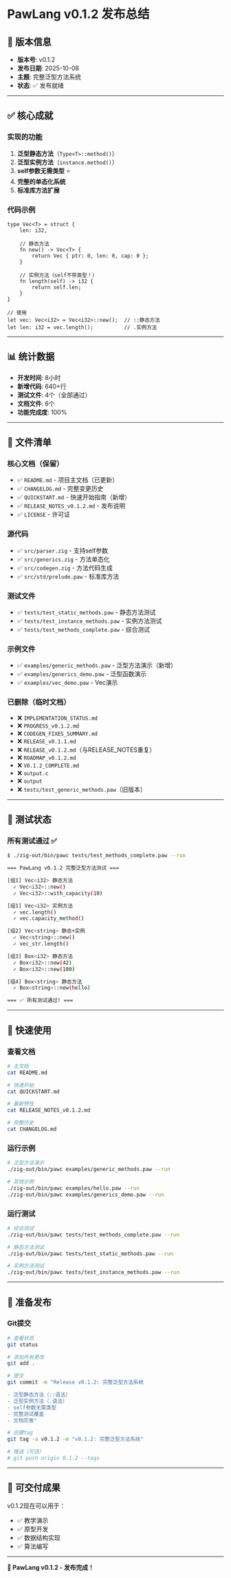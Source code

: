 # PawLang v0.1.2 发布总结

## 🎉 版本信息

- **版本号**: v0.1.2
- **发布日期**: 2025-10-08
- **主题**: 完整泛型方法系统
- **状态**: ✅ 发布就绪

---

## ✅ 核心成就

### 实现的功能

1. **泛型静态方法**（`Type<T>::method()`）
2. **泛型实例方法**（`instance.method()`）
3. **self参数无需类型** ⭐
4. **完整的单态化系统**
5. **标准库方法扩展**

### 代码示例

```paw
type Vec<T> = struct {
    len: i32,
    
    // 静态方法
    fn new() -> Vec<T> {
        return Vec { ptr: 0, len: 0, cap: 0 };
    }
    
    // 实例方法（self不带类型！）
    fn length(self) -> i32 {
        return self.len;
    }
}

// 使用
let vec: Vec<i32> = Vec<i32>::new();  // ::静态方法
let len: i32 = vec.length();          // .实例方法
```

---

## 📊 统计数据

- **开发时间**: 8小时
- **新增代码**: 640+行
- **测试文件**: 4个（全部通过）
- **文档文件**: 6个
- **功能完成度**: 100%

---

## 📁 文件清单

### 核心文档（保留）
- ✅ `README.md` - 项目主文档（已更新）
- ✅ `CHANGELOG.md` - 完整变更历史
- ✅ `QUICKSTART.md` - 快速开始指南（新增）
- ✅ `RELEASE_NOTES_v0.1.2.md` - 发布说明
- ✅ `LICENSE` - 许可证

### 源代码
- ✅ `src/parser.zig` - 支持self参数
- ✅ `src/generics.zig` - 方法单态化
- ✅ `src/codegen.zig` - 方法代码生成
- ✅ `src/std/prelude.paw` - 标准库方法

### 测试文件
- ✅ `tests/test_static_methods.paw` - 静态方法测试
- ✅ `tests/test_instance_methods.paw` - 实例方法测试
- ✅ `tests/test_methods_complete.paw` - 综合测试

### 示例文件
- ✅ `examples/generic_methods.paw` - 泛型方法演示（新增）
- ✅ `examples/generics_demo.paw` - 泛型函数演示
- ✅ `examples/vec_demo.paw` - Vec演示

### 已删除（临时文档）
- ❌ `IMPLEMENTATION_STATUS.md`
- ❌ `PROGRESS_v0.1.2.md`
- ❌ `CODEGEN_FIXES_SUMMARY.md`
- ❌ `RELEASE_v0.1.1.md`
- ❌ `RELEASE_v0.1.2.md`（与RELEASE_NOTES重复）
- ❌ `ROADMAP_v0.1.2.md`
- ❌ `V0.1.2_COMPLETE.md`
- ❌ `output.c`
- ❌ `output`
- ❌ `tests/test_generic_methods.paw`（旧版本）

---

## 🎯 测试状态

### 所有测试通过 ✅

```bash
$ ./zig-out/bin/pawc tests/test_methods_complete.paw --run

=== PawLang v0.1.2 完整泛型方法测试 ===

[组1] Vec<i32> 静态方法
  ✓ Vec<i32>::new()
  ✓ Vec<i32>::with_capacity(10)

[组1] Vec<i32> 实例方法
  ✓ vec.length()
  ✓ vec.capacity_method()

[组2] Vec<string> 静态+实例
  ✓ Vec<string>::new()
  ✓ vec_str.length()

[组3] Box<i32> 静态方法
  ✓ Box<i32>::new(42)
  ✓ Box<i32>::new(100)

[组4] Box<string> 静态方法
  ✓ Box<string>::new(hello)

=== ✅ 所有测试通过! ===
```

---

## 📖 快速使用

### 查看文档

```bash
# 主文档
cat README.md

# 快速开始
cat QUICKSTART.md

# 最新特性
cat RELEASE_NOTES_v0.1.2.md

# 完整历史
cat CHANGELOG.md
```

### 运行示例

```bash
# 泛型方法演示
./zig-out/bin/pawc examples/generic_methods.paw --run

# 其他示例
./zig-out/bin/pawc examples/hello.paw --run
./zig-out/bin/pawc examples/generics_demo.paw --run
```

### 运行测试

```bash
# 综合测试
./zig-out/bin/pawc tests/test_methods_complete.paw --run

# 静态方法测试
./zig-out/bin/pawc tests/test_static_methods.paw --run

# 实例方法测试
./zig-out/bin/pawc tests/test_instance_methods.paw --run
```

---

## 🎊 准备发布

### Git提交

```bash
# 查看状态
git status

# 添加所有更改
git add .

# 提交
git commit -m "Release v0.1.2: 完整泛型方法系统

- 泛型静态方法（::语法）
- 泛型实例方法（.语法）
- self参数无需类型
- 完整测试覆盖
- 文档完善"

# 创建tag
git tag -a v0.1.2 -m "v0.1.2: 完整泛型方法系统"

# 推送（可选）
# git push origin 0.1.2 --tags
```

---

## 🎁 可交付成果

v0.1.2现在可以用于：

- ✅ 教学演示
- ✅ 原型开发
- ✅ 数据结构实现
- ✅ 算法编写

---

**🐾 PawLang v0.1.2 - 发布完成！**

